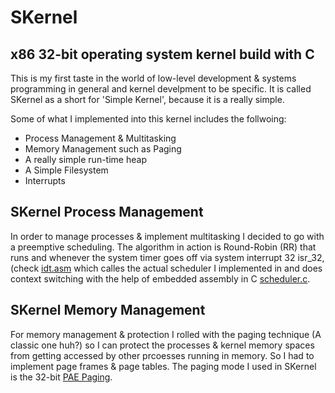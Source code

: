 # SKernel
## x86 32-bit operating system kernel build with C

This is my first taste in the world of low-level development & systems programming in general and kernel develpment to be specific.
It is called SKernel as a short for 'Simple Kernel', because it is a really simple.

Some of what I implemented into this kernel includes the follwoing:

* Process Management & Multitasking
* Memory Management such as Paging
* A really simple run-time heap
* A Simple Filesystem
* Interrupts

## SKernel Process Management
In order to manage processes & implement multitasking I decided to go with a preemptive scheduling. The algorithm in action is 
Round-Robin (RR) that runs and whenever the system timer goes off via system interrupt 32 isr_32, (check [idt.asm](https://github.com/OmarAzizi/SKernel/blob/main/idt.asm) 
which calles the actual scheduler I implemented in and does context switching with the help of embedded assembly in C [scheduler.c](https://github.com/OmarAzizi/SKernel/blob/main/scheduler.c).


## SKernel Memory Management
For memory management & protection I rolled with the paging technique (A classic one huh?) so I can protect the processes & kernel
memory spaces from getting accessed by other prcoesses running in memory. So I had to implement page frames & page tables. The paging
mode I used in SKernel is the 32-bit [PAE Paging](https://learn.microsoft.com/en-us/previous-versions/windows/it-pro/windows-server-2003/cc736309(v=ws.10)?redirectedfrom=MSDN).


